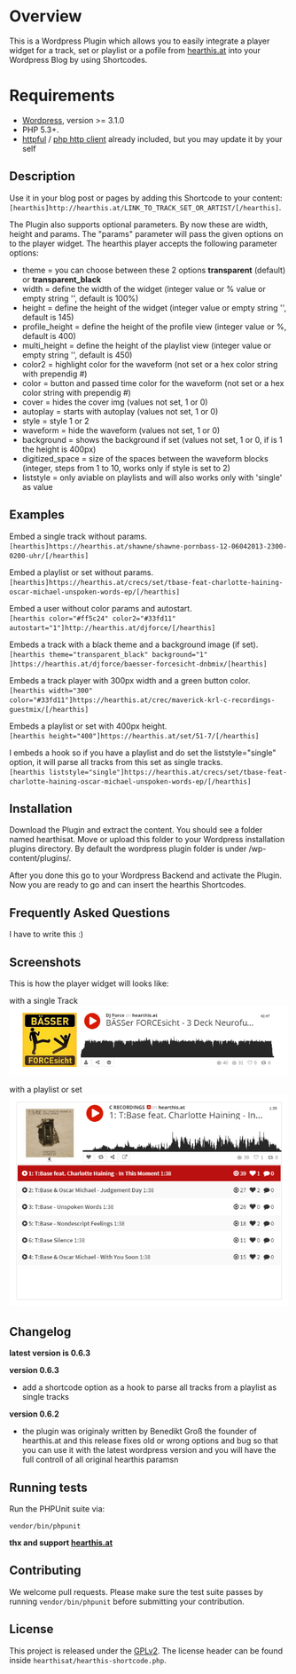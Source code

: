# Overview

This is a Wordpress Plugin which allows you to easily integrate a player widget for a track, set or playlist or a pofile from [hearthis.at][1] into your Wordpress Blog by using Shortcodes.

Requirements
==========

 * [Wordpress][2], version >= 3.1.0  
 * PHP 5.3+. 
 * [httpful][3] / [php http client][4] already included, but you may update it by your self

Description
-----------------

Use it in your blog post or pages by adding this Shortcode to your content:  
      `[hearthis]http://hearthis.at/LINK_TO_TRACK_SET_OR_ARTIST/[/hearthis]`.

The Plugin also supports optional parameters. By now these are width, height and params.
The "params" parameter will pass the given options on to the player widget. The hearthis 
player accepts the following parameter options:

* theme  = you can choose between these 2 options __transparent__ (default) or __transparent_black__
* width  = define the width of the widget (integer value or % value or empty string '', default is 100%)   
* height           =  define the height of the widget (integer value or empty string '', default is 145)  
* profile_height   =  define the height of the profile view (integer value or %, default is 400)  
* multi_height     =  define the height of the playlist view (integer value or empty string '', default is 450)  
* color2            =  highlight color for the waveform (not set or a hex color string with prependig #)  
* color            =  button and passed time color for the waveform (not set or a hex color string with prependig #)  
* cover            =  hides the cover img (values not set, 1 or 0)  
* autoplay         =  starts with autoplay (values not set, 1 or 0)  
* style            =  style 1 or 2  
* waveform         =  hide the waveform (values not set, 1 or 0)  
* background       =  shows the background if set (values not set, 1 or 0, if is 1 the height is 400px)  
* digitized_space      =  size of the spaces between the waveform blocks (integer, steps from 1 to 10, works only if style is set to 2)  
* liststyle       =  only aviable on playlists and will also works only with 'single' as value 
      

Examples
--------------

Embed a single track without params.  
      `[hearthis]https://hearthis.at/shawne/shawne-pornbass-12-06042013-2300-0200-uhr/[/hearthis]`

Embed a playlist or set without params.  
      `[hearthis]https://hearthis.at/crecs/set/tbase-feat-charlotte-haining-oscar-michael-unspoken-words-ep/[/hearthis]`

Embed a user without color params and autostart.  
      `[hearthis color="#ff5c24" color2="#33fd11" autostart="1"]http://hearthis.at/djforce/[/hearthis]`

Embeds a track with a black theme and a background image (if set).  
      `[hearthis theme="transparent_black" background="1" ]https://hearthis.at/djforce/baesser-forcesicht-dnbmix/[hearthis]`

Embeds a track player with 300px width and a green button color.  
      `[hearthis width="300" color="#33fd11"]https://hearthis.at/crec/maverick-krl-c-recordings-guestmix/[/hearthis]`
      
Embeds a playlist or set with 400px height.  
      `[hearthis height="400"]https://hearthis.at/set/51-7/[/hearthis]`

I embeds a hook so if you have a playlist and do set the liststyle="single" option, it will parse all tracks from this set as single tracks.  
      `[hearthis liststyle="single"]https://hearthis.at/crecs/set/tbase-feat-charlotte-haining-oscar-michael-unspoken-words-ep/[/hearthis]`


Installation
------------------

Download the Plugin and extract the content. You should see a folder
named hearthisat. Move or upload this folder to your Wordpress installation
plugins directory. By default the wordpress plugin folder is under /wp-content/plugins/. 

After you done this go to your Wordpress Backend and activate the Plugin. 
Now you are ready to go and can insert the hearthis Shortcodes.


Frequently Asked Questions
--------------------------------

I have to write this :)


Screenshots
-----------------

This is how the player widget will looks like:  

with a single Track  
![Track view ](/hearthisat/screenshot_track.png "the hearthis widget with a single track")

with a playlist or set  
![playlist view](/hearthisat/screenshot_playlist.png "the widget with a playlist widget")  

Changelog
---------------



**latest version is 0.6.3**

**version 0.6.3**

+ add a shortcode option as a hook to parse all tracks from a playlist as single tracks 

**version 0.6.2**

+ the plugin was originaly written by Benedikt Groß the founder of hearthis.at and this release fixes old or wrong options and bug so that you can use it with the latest wordpress version and you will have the full controll of all original hearthis paramsn

Running tests
-------------

Run the PHPUnit suite via:

```
vendor/bin/phpunit
```


**thx and support [hearthis.at][1]**

[1]: https://hearthis.at/
[2]: https://de.wordpress.org/
[3]: https://github.com/nategood/httpful
[4]: http://phphttpclient.com/


Contributing
------------

We welcome pull requests. Please make sure the test suite passes by running
`vendor/bin/phpunit` before submitting your contribution.

License
-------

This project is released under the [GPLv2](https://www.gnu.org/licenses/old-licenses/gpl-2.0.html). The
license header can be found inside `hearthisat/hearthis-shortcode.php`.
